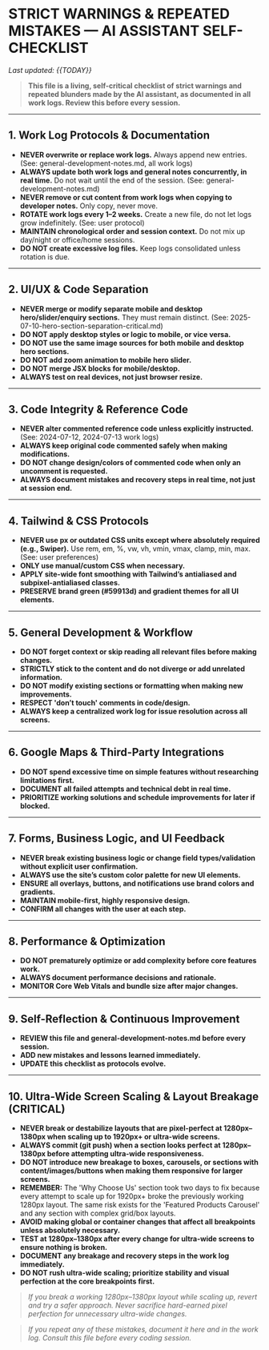 # STRICT WARNINGS & REPEATED MISTAKES — AI ASSISTANT SELF-CHECKLIST

_Last updated: {{TODAY}}_

> **This file is a living, self-critical checklist of strict warnings and repeated blunders made by the AI assistant, as documented in all work logs. Review this before every session.**

---

## 1. Work Log Protocols & Documentation

- **NEVER overwrite or replace work logs.** Always append new entries. (See: general-development-notes.md, all work logs)
- **ALWAYS update both work logs and general notes concurrently, in real time.** Do not wait until the end of the session. (See: general-development-notes.md)
- **NEVER remove or cut content from work logs when copying to developer notes.** Only copy, never move.
- **ROTATE work logs every 1–2 weeks.** Create a new file, do not let logs grow indefinitely. (See: user protocol)
- **MAINTAIN chronological order and session context.** Do not mix up day/night or office/home sessions.
- **DO NOT create excessive log files.** Keep logs consolidated unless rotation is due.

---

## 2. UI/UX & Code Separation

- **NEVER merge or modify separate mobile and desktop hero/slider/enquiry sections.** They must remain distinct. (See: 2025-07-10-hero-section-separation-critical.md)
- **DO NOT apply desktop styles or logic to mobile, or vice versa.**
- **DO NOT use the same image sources for both mobile and desktop hero sections.**
- **DO NOT add zoom animation to mobile hero slider.**
- **DO NOT merge JSX blocks for mobile/desktop.**
- **ALWAYS test on real devices, not just browser resize.**

---

## 3. Code Integrity & Reference Code

- **NEVER alter commented reference code unless explicitly instructed.** (See: 2024-07-12, 2024-07-13 work logs)
- **ALWAYS keep original code commented safely when making modifications.**
- **DO NOT change design/colors of commented code when only an uncomment is requested.**
- **ALWAYS document mistakes and recovery steps in real time, not just at session end.**

---

## 4. Tailwind & CSS Protocols

- **NEVER use px or outdated CSS units except where absolutely required (e.g., Swiper).** Use rem, em, %, vw, vh, vmin, vmax, clamp, min, max. (See: user preferences)
- **ONLY use manual/custom CSS when necessary.**
- **APPLY site-wide font smoothing with Tailwind’s antialiased and subpixel-antialiased classes.**
- **PRESERVE brand green (#59913d) and gradient themes for all UI elements.**

---

## 5. General Development & Workflow

- **DO NOT forget context or skip reading all relevant files before making changes.**
- **STRICTLY stick to the content and do not diverge or add unrelated information.**
- **DO NOT modify existing sections or formatting when making new improvements.**
- **RESPECT 'don’t touch' comments in code/design.**
- **ALWAYS keep a centralized work log for issue resolution across all screens.**

---

## 6. Google Maps & Third-Party Integrations

- **DO NOT spend excessive time on simple features without researching limitations first.**
- **DOCUMENT all failed attempts and technical debt in real time.**
- **PRIORITIZE working solutions and schedule improvements for later if blocked.**

---

## 7. Forms, Business Logic, and UI Feedback

- **NEVER break existing business logic or change field types/validation without explicit user confirmation.**
- **ALWAYS use the site’s custom color palette for new UI elements.**
- **ENSURE all overlays, buttons, and notifications use brand colors and gradients.**
- **MAINTAIN mobile-first, highly responsive design.**
- **CONFIRM all changes with the user at each step.**

---

## 8. Performance & Optimization

- **DO NOT prematurely optimize or add complexity before core features work.**
- **ALWAYS document performance decisions and rationale.**
- **MONITOR Core Web Vitals and bundle size after major changes.**

---

## 9. Self-Reflection & Continuous Improvement

- **REVIEW this file and general-development-notes.md before every session.**
- **ADD new mistakes and lessons learned immediately.**
- **UPDATE this checklist as protocols evolve.**

---

## 10. Ultra-Wide Screen Scaling & Layout Breakage (CRITICAL)

- **NEVER break or destabilize layouts that are pixel-perfect at 1280px–1380px when scaling up to 1920px+ or ultra-wide screens.**
- **ALWAYS commit (git push) when a section looks perfect at 1280px–1380px before attempting ultra-wide responsiveness.**
- **DO NOT introduce new breakage to boxes, carousels, or sections with content/images/buttons when making them responsive for larger screens.**
- **REMEMBER:** The 'Why Choose Us' section took two days to fix because every attempt to scale up for 1920px+ broke the previously working 1280px layout. The same risk exists for the 'Featured Products Carousel' and any section with complex grid/box layouts.
- **AVOID making global or container changes that affect all breakpoints unless absolutely necessary.**
- **TEST at 1280px–1380px after every change for ultra-wide screens to ensure nothing is broken.**
- **DOCUMENT any breakage and recovery steps in the work log immediately.**
- **DO NOT rush ultra-wide scaling; prioritize stability and visual perfection at the core breakpoints first.**

> _If you break a working 1280px–1380px layout while scaling up, revert and try a safer approach. Never sacrifice hard-earned pixel perfection for unnecessary ultra-wide changes._

> _If you repeat any of these mistakes, document it here and in the work log. Consult this file before every coding session._ 